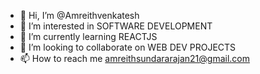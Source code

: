 - 👋 Hi, I’m @Amreithvenkatesh
- 👀 I’m interested in SOFTWARE DEVELOPMENT
- 🌱 I’m currently learning REACTJS
- 💞️ I’m looking to collaborate on WEB DEV PROJECTS
- 📫 How to reach me amreithsundararajan21@gmail.com


